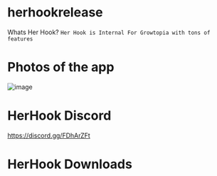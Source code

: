 # herhookrelease
Whats Her Hook?
`Her Hook is Internal For Growtopia with tons of features`
# Photos of the app
![image](https://user-images.githubusercontent.com/88842867/134788075-a39d3b9e-ffcf-4a01-9223-feccdedf54ed.png)
# HerHook Discord
https://discord.gg/FDhArZFt
# HerHook Downloads
